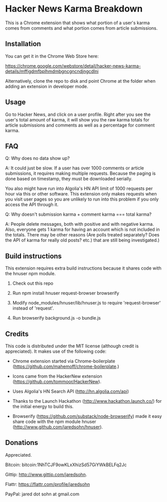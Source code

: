 # Hacker News Karma Breakdown

This is a Chrome extension that shows what portion of a user's karma comes from comments and what portion comes from article submissions.

## Installation

You can get it in the Chrome Web Store here:

https://chrome.google.com/webstore/detail/hacker-news-karma-details/mffigdmfbplhmdmbgncgncndjngcdlni

Alternatively, clone the repo to disk and point Chrome at the folder when adding an extension in developer mode.


## Usage

Go to Hacker News, and click on a user profile.  Right after you see the user's total amount of karma, it will show you the raw karma totals for article submissions and comments as well as a percentage for comment karma.


## FAQ

Q: Why does no data show up?

A: It could just be slow.  If a user has over 1000 comments or article submissions, it requires making multiple requests.  Because the paging is done based on timestamp, they must be downloaded serially.

You also might have run into Algolia's HN API limit of 1000 requests per hour via this or other software.  This extension only makes requests when you visit user pages so you are unlikely to run into this problem if you only access the API through it.


Q: Why doesn't submission karma + comment karma === total karma?

A: People delete messages, both with positive and with negative karma.  Also, everyone gets 1 karma for having an account which is not included in the totals.  There may be other reasons (Are polls treated separately?  Does the API of karma for really old posts? etc.) that are still being investigated.)

## Build instructions

This extension requires extra build instructions because it shares code with the hnuser npm module.

1. Check out this repo

2. Run
	npm install hnuser request-browser browserify

3. Modify node_modules/hnuser/lib/hnuser.js to require 'request-browser' instead of 'request'.

4. Run 
	browserify background.js -o bundle.js


## Credits

This code is distributed under the MIT license (although credit is appreciated).  It makes use of the following code:

* Chrome extension started via Chrome-boilerplate (https://github.com/mahemoff/chrome-boilerplate.)

* Icons came from the HackerNew extension (https://github.com/tommoor/HackerNew).

* Uses Algolia's HN Search API (http://hn.algolia.com/api)

* Thanks to the Launch Hackathon (http://www.hackathon.launch.co/) for the initial energy to build this.

* Browserify (https://github.com/substack/node-browserify) made it easy share code with the npm module hnuser (http://www.github.com/jaredsohn/hnuser).

## Donations

Appreciated.  

Bitcoin: bitcoin:1NhTCJF9owKLxXhizSd57GiYWkBELFq2Jc

Gittip: http://www.gittip.com/jaredsohn.

Flattr: https://flattr.com/profile/jaredsohn

PayPal: jared dot sohn at gmail.com

